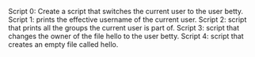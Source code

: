 Script 0: Create a script that switches the current user to the user betty.
Script 1: prints the effective username of the current user.
Script 2: script that prints all the groups the current user is part of.
Script 3: script that changes the owner of the file hello to the user betty.
Script 4:  script that creates an empty file called hello.
